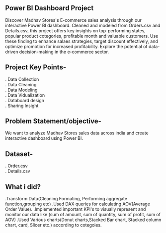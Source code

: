 ## Power BI Dashboard Project
Discover Madhav Stores's E-commerce sales analysis through our interactive Power BI dashboard. Cleaned and modeled from Orders.csv and Details.csv, this project offers key insights on top-performing states, popular product cotegories, profitable month and valuable customers. Use these finding to enhance salaes strategies, target discount effectively, and optimize promotion for increased profitability. Explore the potential of data-driven decision-making in the e-commerce sector.
## Project Key Points-
 . Data Collection  
 . Data Cleaning  
 . Data Modeling  
 . Data Vidualization  
 . Databoard design  
 . Sharing Insight  
 ## Problem Statement/objective-
 We want to analyze Madhav Stores sales data across india and create interactive dashboard using Power BI.
 ## Dataset-
 . Order.csv  
 . Details.csv
 ## What i did?
 .Transform Data(Cleaning Formating, Performing aggregate function,grouping etc)
 .Used DAX queries for calculating AOV(Average Order Value).
 .Implemented important KPI's to visually represent and monitor our data like (sum of amount, sum of quantity, sum of profit, sum of AOV)
 .Used Various charts(Donut charts,Stacked Bar chart, Stacked column chart, card, Slicer etc.) according to cotegoies.  
